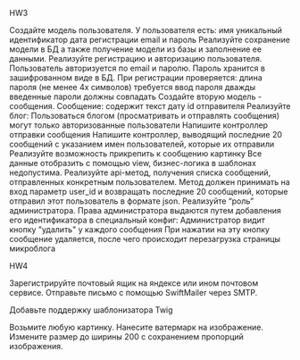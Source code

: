 HW3

Создайте модель пользователя. У пользователя есть:
имя
уникальный идентификатор
дата регистрации
email и пароль
Реализуйте сохранение модели в БД а также получение модели из базы и заполнение ее данными.
Реализуйте регистрацию и авторизацию пользователя. Пользователь авторизуется по email и паролю. Пароль хранится в зашифрованном виде в БД. При регистрации проверяется:
длина пароля (не менее 4х символов)
требуется ввод пароля дважды
введенные пароли должны совпадать
Создайте вторую модель - сообщения. Сообщение:
содержит текст
дату
id отправителя
Реализуйте блог:
Пользоваться блогом (просматривать и отправлять сообщения) могут только авторизованные пользователи
Напишите контроллер отправки сообщения
Напишите контроллер, выводящий последние 20 сообщений с указанием имен пользователей, которые их отправили
Реализуйте возможность прикрепить к сообщению картинку
Все данные отобразить с помощью view, бизнес-логика в шаблонах недопустима.
Реализуйте api-метод, получения списка сообщений, отправленных конкретным пользователем. Метод должен принимать на вход параметр user_id и возвращать последние 20 сообщений, которые отправил этот пользователь в формате json.
Реализуйте “роль” администратора. Права администратора выдаются путем добавления его идентификатора в специальный конфиг:
Администратор видит кнопку "удалить" у каждого сообщения
При нажатии на эту кнопку сообщение удаляется, после чего происходит перезагрузка страницы микроблога

HW4

Зарегистрируйте почтовый ящик на яндексе или ином почтовом сервисе.
Отправьте письмо с помощью SwiftMailer через SMTP.

Добавьте поддержку шаблонизатора Twig

Возьмите любую картинку. Нанесите ватермарк на изображение. Измените размер до ширины 200 с сохранением пропорций изображения.
